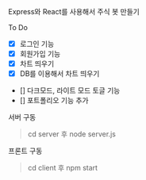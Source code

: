 Express와 React를 사용해서 주식 봇 만들기

To Do

- [x] 로그인 기능
- [x] 회원가입 기능
- [x] 차트 띄우기
- [x] DB를 이용해서 차트 띄우기
- [] 다크모드, 라이트 모드 토글 기능
- [] 포트폴리오 기능 추가

서버 구동

> cd server 후 node server.js

프론트 구동

> cd client 후 npm start
